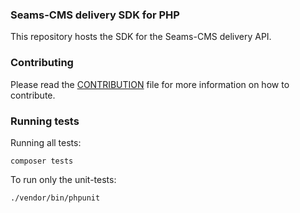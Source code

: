 ### Seams-CMS delivery SDK for PHP

This repository hosts the SDK for the Seams-CMS delivery API.


### Contributing

Please read the [CONTRIBUTION](CONTRIBUTION.md) file for more information on how to contribute.


### Running tests

Running all tests:

    composer tests

To run only the unit-tests:

    ./vendor/bin/phpunit
